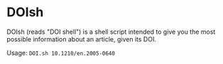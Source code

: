 DOIsh
=====

DOIsh (reads "DOI shell") is a shell script intended to give you the most
possible information about an article, given its DOI.

Usage: `DOI.sh 10.1210/en.2005-0640`

